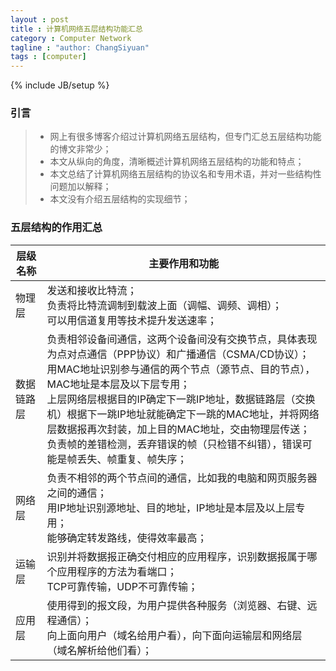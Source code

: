 ```yaml
---
layout : post
title : 计算机网络五层结构功能汇总
category : Computer Network
tagline : "author: ChangSiyuan"
tags : [computer]
---
```

{% include JB/setup %}

### 引言
> * 网上有很多博客介绍过计算机网络五层结构，但专门汇总五层结构功能的博文非常少；
> * 本文从纵向的角度，清晰概述计算机网络五层结构的功能和特点；
> * 本文总结了计算机网络五层结构的协议名和专用术语，并对一些结构性问题加以解释；
> * 本文没有介绍五层结构的实现细节；

### 五层结构的作用汇总

|层级名称|主要作用和功能|
|---|---|
|物理层|发送和接收比特流；<br>负责将比特流调制到载波上面（调幅、调频、调相）；<br>可以用信道复用等技术提升发送速率；|
|数据链路层|负责相邻设备间通信，这两个设备间没有交换节点，具体表现为点对点通信（PPP协议）和广播通信（CSMA/CD协议）；<br>用MAC地址识别参与通信的两个节点（源节点、目的节点），MAC地址是本层及以下层专用；<br>上层网络层根据目的IP确定下一跳IP地址，数据链路层（交换机）根据下一跳IP地址就能确定下一跳的MAC地址，并将网络层数据报再次封装，加上目的MAC地址，交由物理层传送；<br>负责帧的差错检测，丢弃错误的帧（只检错不纠错），错误可能是帧丢失、帧重复、帧失序；|
|网络层|负责不相邻的两个节点间的通信，比如我的电脑和网页服务器之间的通信；<br>用IP地址识别源地址、目的地址，IP地址是本层及以上层专用；<br>能够确定转发路线，使得效率最高；|
|运输层|识别并将数据报正确交付相应的应用程序，识别数据报属于哪个应用程序的方法为看端口；<br>TCP可靠传输，UDP不可靠传输；|
|应用层|使用得到的报文段，为用户提供各种服务（浏览器、右键、远程通信）；<br>向上面向用户（域名给用户看），向下面向运输层和网络层（域名解析给他们看）；|
